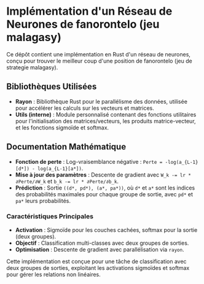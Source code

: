 # Implémentation d'un Réseau de Neurones de fanorontelo (jeu malagasy)

Ce dépôt contient une implémentation en Rust d'un réseau de neurones, conçu pour trouver le meilleur coup d'une position de fanorontelo (jeu de strategie malagasy).

## Bibliothèques Utilisées
- **Rayon** : Bibliothèque Rust pour le parallélisme des données, utilisée pour accélérer les calculs sur les vecteurs et matrices.
- **Utils (interne)** : Module personnalisé contenant des fonctions utilitaires pour l'initialisation des matrices/vecteurs, les produits matrice-vecteur, et les fonctions sigmoïde et softmax.

## Documentation Mathématique
- **Fonction de perte** : Log-vraisemblance négative : `Perte = -log(a_{L-1}[d*]) - log(a_{L-1}[a*])`.
- **Mise à jour des paramètres** : Descente de gradient avec `W_k -= lr * ∂Perte/∂W_k` et `b_k -= lr * ∂Perte/∂b_k`.
- **Prédiction** : Sortie `((d*, pd*), (a*, pa*))`, où `d*` et `a*` sont les indices des probabilités maximales pour chaque groupe de sortie, avec `pd*` et `pa*` leurs probabilités.

### Caractéristiques Principales
- **Activation** : Sigmoïde pour les couches cachées, softmax pour la sortie (deux groupes).
- **Objectif** : Classification multi-classes avec deux groupes de sorties.
- **Optimisation** : Descente de gradient avec parallélisation via `rayon`.

Cette implémentation est conçue pour une tâche de classification avec deux groupes de sorties, exploitant les activations sigmoïdes et softmax pour gérer les relations non linéaires.

